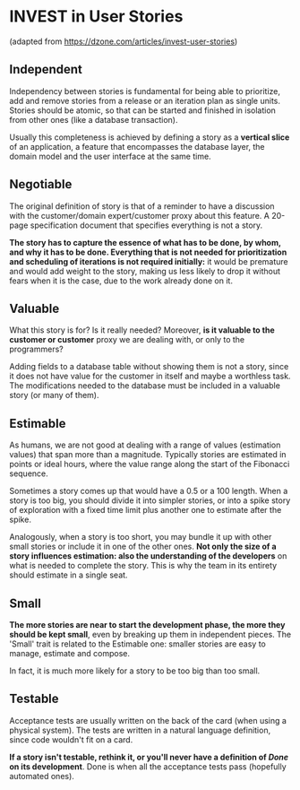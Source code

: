 # INVEST in User Stories
(adapted from https://dzone.com/articles/invest-user-stories)

## Independent
Independency between stories is fundamental for being able to prioritize, add and remove stories from a release or an iteration plan as single units. Stories should be atomic, so that can be started and finished in isolation from other ones (like a database transaction).

Usually this completeness is achieved by defining a story as a **vertical slice** of an application, a feature that encompasses the database layer, the domain model and the user interface at the same time.

## Negotiable
The original definition of story is that of a reminder to have a discussion with the customer/domain expert/customer proxy about this feature. A 20-page specification document that specifies everything is not a story.

**The story has to capture the essence of what has to be done, by whom, and why it has to be done. Everything that is not needed for prioritization and scheduling of iterations is not required initially:** it would be premature and would add weight to the story, making us less likely to drop it without fears when it is the case, due to the work already done on it.

## Valuable
What this story is for? Is it really needed? Moreover, **is it valuable to the customer or customer** proxy we are dealing with, or only to the programmers?

Adding fields to a database table without showing them is not a story, since it does not have value for the customer in itself and maybe a worthless task. The modifications needed to the database must be included in a valuable story (or many of them).

## Estimable
As humans, we are not good at dealing with a range of values (estimation values) that span more than a magnitude. Typically stories are estimated in points or ideal hours, where the value range along the start of the Fibonacci sequence.

Sometimes a story comes up that would have a 0.5 or a 100 length. When a story is too big, you should divide it into simpler stories, or into a spike story of exploration with a fixed time limit plus another one to estimate after the spike.

Analogously, when a story is too short, you may bundle it up with other small stories or include it in one of the other ones. **Not only the size of a story influences estimation: also the understanding of the developers** on what is needed to complete the story. This is why the team in its entirety should estimate in a single seat.

## Small
**The more stories are near to start the development phase, the more they should be kept small**, even by breaking up them in independent pieces. The 'Small' trait is related to the Estimable one: smaller stories are easy to manage, estimate and compose.

In fact, it is much more likely for a story to be too big than too small.

## Testable
Acceptance tests are usually written on the back of the card (when using a physical system). The tests are written in a natural language definition, since code wouldn't fit on a card.

**If a story isn't testable, rethink it, or you'll never have a definition of *Done* on its development**. Done is when all the acceptance tests pass (hopefully automated ones).
